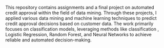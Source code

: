 This repository contains assignments and a final project on automated credit approval within the field of data mining. Through these projects, I applied various data mining and machine learning techniques to predict credit approval decisions based on customer data. The work primarily focuses on classification models, leveraging methods like classification , Logistic Regression, Random Forest, and Neural Networks to achieve reliable and automated decision-making.
